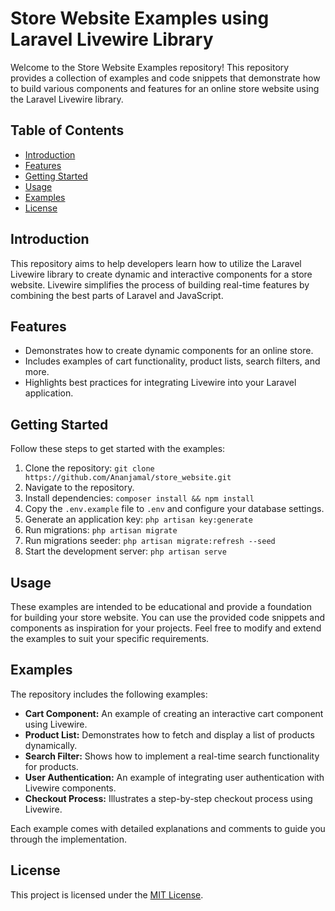 # Store Website Examples using Laravel Livewire Library

Welcome to the Store Website Examples repository! This repository provides a collection of examples and code snippets that demonstrate how to build various components and features for an online store website using the Laravel Livewire library.

## Table of Contents

- [Introduction](#introduction)
- [Features](#features)
- [Getting Started](#getting-started)
- [Usage](#usage)
- [Examples](#examples)
- [License](#license)

## Introduction

This repository aims to help developers learn how to utilize the Laravel Livewire library to create dynamic and interactive components for a store website. Livewire simplifies the process of building real-time features by combining the best parts of Laravel and JavaScript.

## Features

- Demonstrates how to create dynamic components for an online store.
- Includes examples of cart functionality, product lists, search filters, and more.
- Highlights best practices for integrating Livewire into your Laravel application.

## Getting Started

Follow these steps to get started with the examples:

1. Clone the repository: `git clone https://github.com/Ananjamal/store_website.git`
2. Navigate to the repository.
3. Install dependencies: `composer install && npm install`
4. Copy the `.env.example` file to `.env` and configure your database settings.
5. Generate an application key: `php artisan key:generate`
6. Run migrations: `php artisan migrate`
7. Run migrations seeder: `php artisan migrate:refresh --seed`
8. Start the development server: `php artisan serve`

## Usage

These examples are intended to be educational and provide a foundation for building your store website. You can use the provided code snippets and components as inspiration for your projects. Feel free to modify and extend the examples to suit your specific requirements.

## Examples

The repository includes the following examples:

- **Cart Component:** An example of creating an interactive cart component using Livewire.
- **Product List:** Demonstrates how to fetch and display a list of products dynamically.
- **Search Filter:** Shows how to implement a real-time search functionality for products.
- **User Authentication:** An example of integrating user authentication with Livewire components.
- **Checkout Process:** Illustrates a step-by-step checkout process using Livewire.

Each example comes with detailed explanations and comments to guide you through the implementation.


## License

This project is licensed under the [MIT License](LICENSE).

